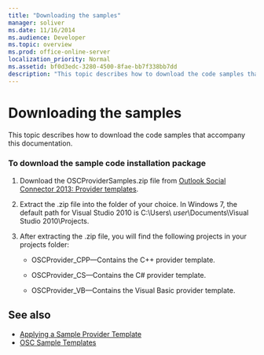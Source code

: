 ```yaml
---
title: "Downloading the samples"
manager: soliver
ms.date: 11/16/2014
ms.audience: Developer
ms.topic: overview
ms.prod: office-online-server
localization_priority: Normal
ms.assetid: bf0d3edc-3280-4500-8fae-bb7f338bb7dd
description: "This topic describes how to download the code samples that accompany this documentation."
---
```


# Downloading the samples

This topic describes how to download the code samples that accompany this documentation.
  
### To download the sample code installation package

1. Download the OSCProviderSamples.zip file from [Outlook Social Connector 2013: Provider templates](https://code.msdn.microsoft.com/Outlook-Social-Connector-73fd8d2c).
    
2. Extract the .zip file into the folder of your choice. In Windows 7, the default path for Visual Studio 2010 is C:\Users\ _user_\Documents\Visual Studio 2010\Projects.
    
3. After extracting the .zip file, you will find the following projects in your projects folder:
    
   - OSCProvider_CPP—Contains the C++ provider template.
    
   - OSCProvider_CS—Contains the C# provider template.
    
   - OSCProvider_VB—Contains the Visual Basic provider template.
    
## See also

- [Applying a Sample Provider Template](applying-a-sample-provider-template.md)
- [OSC Sample Templates](osc-sample-templates.md)

